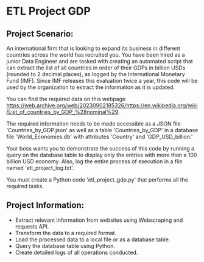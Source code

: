 # ETL Project GDP
## Project Scenario:
An international firm that is looking to expand its business in different countries across the world has recruited you. You have been hired as a junior Data Engineer and are tasked with creating an automated script that can extract the list of all countries in order of their GDPs in billion USDs (rounded to 2 decimal places), as logged by the International Monetary Fund (IMF). Since IMF releases this evaluation twice a year, this code will be used by the organization to extract the information as it is updated.

You can find the required data on this webpage https://web.archive.org/web/20230902185326/https://en.wikipedia.org/wiki/List_of_countries_by_GDP_%28nominal%29.

The required information needs to be made accessible as a JSON file 'Countries_by_GDP.json' as well as a table 'Countries_by_GDP' in a database file 'World_Economies.db' with attributes 'Country' and 'GDP_USD_billion.'

Your boss wants you to demonstrate the success of this code by running a query on the database table to display only the entries with more than a 100 billion USD economy. Also, log the entire process of execution in a file named 'etl_project_log.txt'.

You must create a Python code 'etl_project_gdp.py' that performs all the required tasks.

## Project Information:
- Extract relevant information from websites using Webscraping and requests API.
- Transform the data to a required format.
- Load the processed data to a local file or as a database table.
- Query the database table using Python.
- Create detailed logs of all operations conducted.
